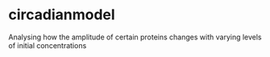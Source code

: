 # circadianmodel
Analysing how the amplitude of certain proteins changes with varying levels of initial concentrations
